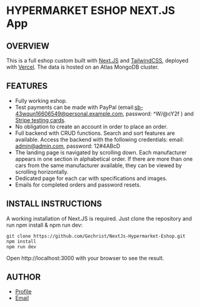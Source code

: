 # HYPERMARKET ESHOP NEXT.JS App

## OVERVIEW

This is a full eshop custom built with [Next.JS](https://nextjs.org/) and [TailwindCSS](https://tailwindcss.com/), deployed with [Vercel](https://next-js-imdb.vercel.app). The data is hosted on an Atlas MongoDB cluster.

## FEATURES

- Fully working eshop.
- Test payments can be made with PayPal (email:sb-43wqun16606549@personal.example.com, password: ^W/@cY2f ) and [Stripe testing cards](https://stripe.com/docs/testing#cards).
- No obligation to create an account in order to place an order.
- Full backend with CRUD functions. Search and sort features are available. Access the backend with the following credentials: email: admin@admin.com, password: 12#4ABcD
- The landing page is navigated by scrolling down. Each manufacturer appears in one section in alphabetical order. If there are more than one cars from the same manufacturer available, they can be viewed by scrolling horizontally.
- Dedicated page for each car with specifications and images.
- Emails for completed orders and password resets.

## INSTALL INSTRUCTIONS

A working installation of Next.JS is required. Just clone the repository and run npm install & npm run dev:

```
git clone https://github.com/Gechrist/NextJs-Hypermarket-Eshop.git
npm install
npm run dev

```

Open http://localhost:3000 with your browser to see the result.

## AUTHOR

- [Profile](https://github.com/Gechrist/NextJS-Imdb 'George Christodoulou')
- [Email](mailto:gchris@hotmail.co.uk)
